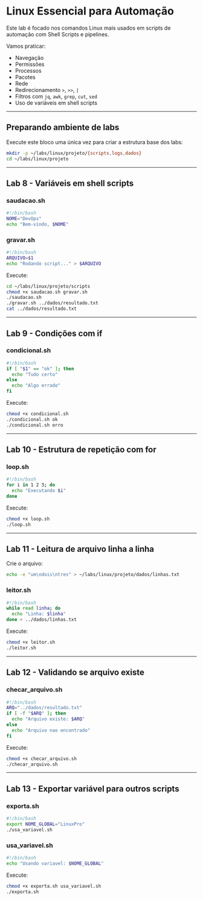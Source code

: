 # Linux Essencial para Automação

Este lab é focado nos comandos Linux mais usados em scripts de automação com Shell Scripts e pipelines.

Vamos praticar:

- Navegação
- Permissões
- Processos
- Pacotes
- Rede
- Redirecionamento `>`, `>>`, `|`
- Filtros com `jq`, `awk`, `grep`, `cut`, `sed`
- Uso de variáveis em shell scripts

---

## Preparando ambiente de labs

Execute este bloco uma única vez para criar a estrutura base dos labs:

```bash
mkdir -p ~/labs/linux/projeto/{scripts,logs,dados}
cd ~/labs/linux/projeto
```

---

## Lab 8 - Variáveis em shell scripts

### saudacao.sh
```bash
#!/bin/bash
NOME="DevOps"
echo "Bem-vindo, $NOME"
```

### gravar.sh
```bash
#!/bin/bash
ARQUIVO=$1
echo "Rodando script..." > $ARQUIVO
```

Execute:
```bash
cd ~/labs/linux/projeto/scripts
chmod +x saudacao.sh gravar.sh
./saudacao.sh
./gravar.sh ../dados/resultado.txt
cat ../dados/resultado.txt
```

---

## Lab 9 - Condições com if

### condicional.sh
```bash
#!/bin/bash
if [ "$1" == "ok" ]; then
  echo "Tudo certo"
else
  echo "Algo errado"
fi
```

Execute:
```bash
chmod +x condicional.sh
./condicional.sh ok
./condicional.sh erro
```

---

## Lab 10 - Estrutura de repetição com for

### loop.sh
```bash
#!/bin/bash
for i in 1 2 3; do
  echo "Executando $i"
done
```

Execute:
```bash
chmod +x loop.sh
./loop.sh
```

---

## Lab 11 - Leitura de arquivo linha a linha

Crie o arquivo:
```bash
echo -e "um\ndois\ntres" > ~/labs/linux/projeto/dados/linhas.txt
```

### leitor.sh
```bash
#!/bin/bash
while read linha; do
  echo "Linha: $linha"
done < ../dados/linhas.txt
```

Execute:
```bash
chmod +x leitor.sh
./leitor.sh
```

---

## Lab 12 - Validando se arquivo existe

### checar_arquivo.sh
```bash
#!/bin/bash
ARQ="../dados/resultado.txt"
if [ -f "$ARQ" ]; then
  echo "Arquivo existe: $ARQ"
else
  echo "Arquivo nao encontrado"
fi
```

Execute:
```bash
chmod +x checar_arquivo.sh
./checar_arquivo.sh
```

---

## Lab 13 - Exportar variável para outros scripts

### exporta.sh
```bash
#!/bin/bash
export NOME_GLOBAL="LinuxPro"
./usa_variavel.sh
```

### usa_variavel.sh
```bash
#!/bin/bash
echo "Usando variavel: $NOME_GLOBAL"
```

Execute:
```bash
chmod +x exporta.sh usa_variavel.sh
./exporta.sh
```